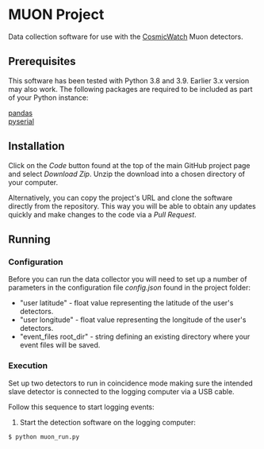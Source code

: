 # MUON Project

Data collection software for use with the [CosmicWatch](https://github.com/spenceraxani/CosmicWatch-Desktop-Muon-Detector-v2?tab=readme-ov-file) 
Muon detectors.

## Prerequisites

This software has been tested with Python 3.8 and 3.9. Earlier 3.x version may also work. The following packages are 
required to be included as part of your Python instance:

[pandas](https://pypi.org/project/pandas/)<br/>
[pyserial](https://pypi.org/project/pyserial/0)


## Installation

Click on the *Code* button found at the top of the main GitHub project page and select *Download Zip*. Unzip
the download into a chosen directory of your computer.

Alternatively, you can copy the project's URL and clone the software directly from the repository. This way you will 
be able to obtain any updates quickly and make changes to the code via a *Pull Request*. 

## Running

### Configuration
Before you can run the data collector you will need to set up a number of parameters in the configuration file 
*config.json* found in the project folder:
* "user latitude" - float value representing the latitude of the user's detectors.
* "user longitude" - float value representing the longitude of the user's detectors.
* "event_files root_dir" - string defining an existing directory where your event files will be saved.

### Execution

Set up two detectors to run in coincidence mode making sure the intended slave detector is connected to the logging
computer via a USB cable.

Follow this sequence to start logging events:

1) Start the detection software on the logging computer:
```
$ python muon_run.py
```



